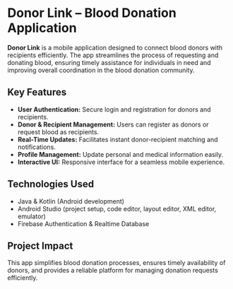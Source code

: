 # Donor Link – Blood Donation Application

**Donor Link** is a mobile application designed to connect blood donors with recipients efficiently. The app streamlines the process of requesting and donating blood, ensuring timely assistance for individuals in need and improving overall coordination in the blood donation community.

## Key Features
- **User Authentication:** Secure login and registration for donors and recipients.
- **Donor & Recipient Management:** Users can register as donors or request blood as recipients.
- **Real-Time Updates:** Facilitates instant donor-recipient matching and notifications.
- **Profile Management:** Update personal and medical information easily.
- **Interactive UI:** Responsive interface for a seamless mobile experience.

## Technologies Used
- Java & Kotlin (Android development)
- Android Studio (project setup, code editor, layout editor, XML editor, emulator)
- Firebase Authentication & Realtime Database

## Project Impact
This app simplifies blood donation processes, ensures timely availability of donors, and provides a reliable platform for managing donation requests efficiently.
